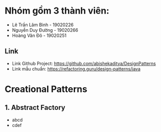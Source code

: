 # Nhóm gồm 3 thành viên:
- Lê Trần Lâm Bình - 19020226
- Nguyễn Duy Đường - 19020266
- Hoàng Văn Đô - 19020251

## Link
* Link Github Project: https://github.com/abishekaditya/DesignPatterns
* Link mẫu chuẩn: https://refactoring.guru/design-patterns/java
# Creational Patterns
## 1. Abstract Factory
- abcd
- cdef

